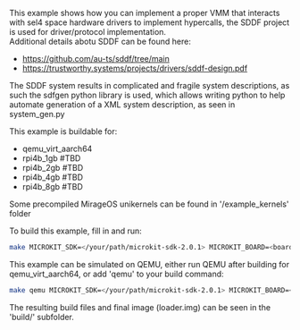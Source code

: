This example shows how you can implement a proper VMM that interacts with sel4 space hardware drivers to implement hypercalls, the SDDF project is used for driver/protocol implementation.
<br>
Additional details abotu SDDF can be found here:
- https://github.com/au-ts/sddf/tree/main
- https://trustworthy.systems/projects/drivers/sddf-design.pdf

The SDDF system results in complicated and fragile system descriptions, as such the sdfgen python library is used, which allows writing python to help automate generation of a XML system description, as seen in system_gen.py
<br>

This example is buildable for:
- qemu_virt_aarch64
- rpi4b_1gb #TBD
- rpi4b_2gb #TBD
- rpi4b_4gb #TBD
- rpi4b_8gb #TBD

Some precompiled MirageOS unikernels can be found in '/example_kernels' folder
<br>

To build this example, fill in and run:
```bash
make MICROKIT_SDK=</your/path/microkit-sdk-2.0.1> MICROKIT_BOARD=<board> MICROKIT_CONFIG=<debug/release/benchmark> GUEST_FILE=<file>
```

This example can be simulated on QEMU, either run QEMU after building for qemu_virt_aarch64, or add 'qemu' to your build command:
```bash
make qemu MICROKIT_SDK=</your/path/microkit-sdk-2.0.1> MICROKIT_BOARD=<board> MICROKIT_CONFIG=<debug/release/benchmark> GUEST_FILE=<file>
```

The resulting build files and final image (loader.img) can be seen in the 'build/' subfolder.